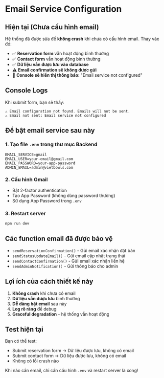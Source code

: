 # Email Service Configuration

## Hiện tại (Chưa cấu hình email)

Hệ thống đã được sửa để **không crash** khi chưa có cấu hình email. Thay vào đó:

- ✅ **Reservation form** vẫn hoạt động bình thường
- ✅ **Contact form** vẫn hoạt động bình thường  
- ✅ **Dữ liệu vẫn được lưu vào database**
- ⚠️ **Email confirmation sẽ không được gửi**
- 📝 **Console sẽ hiển thị thông báo**: "Email service not configured"

## Console Logs

Khi submit form, bạn sẽ thấy:
```
⚠️ Email configuration not found. Emails will not be sent.
⚠️ Email not sent: Email service not configured
```

## Để bật email service sau này

### 1. Tạo file `.env` trong thư mục Backend
```env
EMAIL_SERVICE=gmail
EMAIL_USER=your-email@gmail.com
EMAIL_PASSWORD=your-app-password
ADMIN_EMAIL=admin@vietbowls.com
```

### 2. Cấu hình Gmail
- Bật 2-factor authentication
- Tạo App Password (không dùng password thường)
- Sử dụng App Password trong `.env`

### 3. Restart server
```bash
npm run dev
```

## Các function email đã được bảo vệ

- `sendReservationConfirmation()` - Gửi email xác nhận đặt bàn
- `sendStatusUpdateEmail()` - Gửi email cập nhật trạng thái
- `sendContactConfirmation()` - Gửi email xác nhận liên hệ
- `sendAdminNotification()` - Gửi thông báo cho admin

## Lợi ích của cách thiết kế này

1. **Không crash** khi chưa có email
2. **Dữ liệu vẫn được lưu** bình thường
3. **Dễ dàng bật email** sau này
4. **Log rõ ràng** để debug
5. **Graceful degradation** - hệ thống vẫn hoạt động

## Test hiện tại

Bạn có thể test:
- Submit reservation form → Dữ liệu được lưu, không có email
- Submit contact form → Dữ liệu được lưu, không có email
- Không có lỗi crash nào

Khi nào cần email, chỉ cần cấu hình `.env` và restart server là xong!
